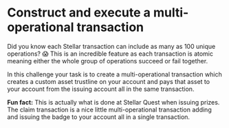 # Construct and execute a multi-operational transaction
Did you know each Stellar transaction can include as many as 100 unique operations? 😱 This is an incredible feature as each transaction is atomic meaning either the whole group of operations succeed or fail together.

In this challenge your task is to create a multi-operational transaction which creates a custom asset trustline on your account and pays that asset to your account from the issuing account all in the same transaction.

**Fun fact:** This is actually what is done at Stellar Quest when issuing prizes. The claim transaction is a nice little multi-operational transaction adding and issuing the badge to your account all in a single transaction.
